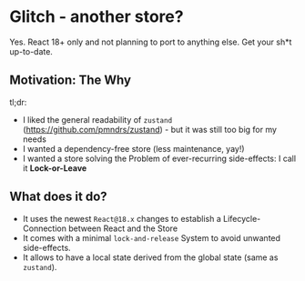 # Glitch - another store?

Yes. React 18+ only and not planning to port to anything else. Get your sh*t up-to-date.

## Motivation: The Why

tl;dr: 
- I liked the general readability of `zustand` (https://github.com/pmndrs/zustand) - but it was still too big for my needs
- I wanted a dependency-free store (less maintenance, yay!)
- I wanted a store solving the Problem of ever-recurring side-effects: I call it **Lock-or-Leave**

## What does it do?

- It uses the newest `React@18.x` changes to establish a Lifecycle-Connection between React and the Store
- It comes with a minimal `lock-and-release` System to avoid unwanted side-effects.
- It allows to have a local state derived from the global state (same as `zustand`).
